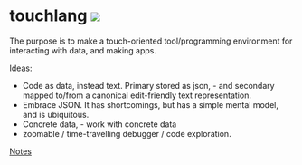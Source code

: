 # touchlang ![](https://touchlang.solsort.com/icon-small.png)

The purpose is to make a touch-oriented tool/programming environment for interacting with data, and making apps.

Ideas:

- Code as data, instead text. Primary stored as json, - and secondary mapped to/from a canonical edit-friendly text representation.
- Embrace JSON. It has shortcomings, but has a simple mental model, and is ubiquitous.
- Concrete data, - work with concrete data
- zoomable / time-travelling debugger / code exploration.

[Notes](./touchlang.org)
